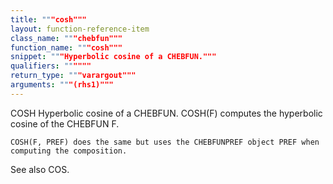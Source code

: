 ```yaml
---
title: """cosh"""
layout: function-reference-item
class_name: """chebfun"""
function_name: """cosh"""
snippet: """Hyperbolic cosine of a CHEBFUN."""
qualifiers: """"""
return_type: """varargout"""
arguments: """(rhs1)"""
---
```


 COSH   Hyperbolic cosine of a CHEBFUN.
    COSH(F) computes the hyperbolic cosine of the CHEBFUN F.
 
    COSH(F, PREF) does the same but uses the CHEBFUNPREF object PREF when
    computing the composition.
 
  See also COS.
